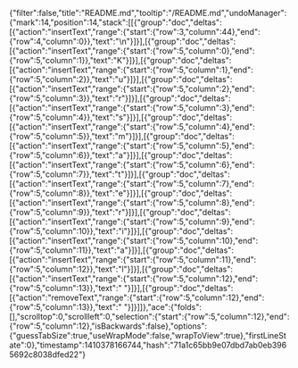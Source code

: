 {"filter":false,"title":"README.md","tooltip":"/README.md","undoManager":{"mark":14,"position":14,"stack":[[{"group":"doc","deltas":[{"action":"insertText","range":{"start":{"row":3,"column":44},"end":{"row":4,"column":0}},"text":"\n"}]}],[{"group":"doc","deltas":[{"action":"insertText","range":{"start":{"row":5,"column":0},"end":{"row":5,"column":1}},"text":"K"}]}],[{"group":"doc","deltas":[{"action":"insertText","range":{"start":{"row":5,"column":1},"end":{"row":5,"column":2}},"text":"u"}]}],[{"group":"doc","deltas":[{"action":"insertText","range":{"start":{"row":5,"column":2},"end":{"row":5,"column":3}},"text":"r"}]}],[{"group":"doc","deltas":[{"action":"insertText","range":{"start":{"row":5,"column":3},"end":{"row":5,"column":4}},"text":"s"}]}],[{"group":"doc","deltas":[{"action":"insertText","range":{"start":{"row":5,"column":4},"end":{"row":5,"column":5}},"text":"m"}]}],[{"group":"doc","deltas":[{"action":"insertText","range":{"start":{"row":5,"column":5},"end":{"row":5,"column":6}},"text":"a"}]}],[{"group":"doc","deltas":[{"action":"insertText","range":{"start":{"row":5,"column":6},"end":{"row":5,"column":7}},"text":"t"}]}],[{"group":"doc","deltas":[{"action":"insertText","range":{"start":{"row":5,"column":7},"end":{"row":5,"column":8}},"text":"e"}]}],[{"group":"doc","deltas":[{"action":"insertText","range":{"start":{"row":5,"column":8},"end":{"row":5,"column":9}},"text":"r"}]}],[{"group":"doc","deltas":[{"action":"insertText","range":{"start":{"row":5,"column":9},"end":{"row":5,"column":10}},"text":"i"}]}],[{"group":"doc","deltas":[{"action":"insertText","range":{"start":{"row":5,"column":10},"end":{"row":5,"column":11}},"text":"a"}]}],[{"group":"doc","deltas":[{"action":"insertText","range":{"start":{"row":5,"column":11},"end":{"row":5,"column":12}},"text":"l"}]}],[{"group":"doc","deltas":[{"action":"insertText","range":{"start":{"row":5,"column":12},"end":{"row":5,"column":13}},"text":" "}]}],[{"group":"doc","deltas":[{"action":"removeText","range":{"start":{"row":5,"column":12},"end":{"row":5,"column":13}},"text":" "}]}]]},"ace":{"folds":[],"scrolltop":0,"scrollleft":0,"selection":{"start":{"row":5,"column":12},"end":{"row":5,"column":12},"isBackwards":false},"options":{"guessTabSize":true,"useWrapMode":false,"wrapToView":true},"firstLineState":0},"timestamp":1410378166744,"hash":"71a1c65bb9e07dbd7ab0eb3965692c8038dfed22"}
